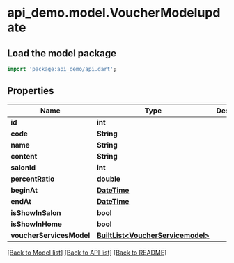 # api_demo.model.VoucherModelupdate

## Load the model package
```dart
import 'package:api_demo/api.dart';
```

## Properties
Name | Type | Description | Notes
------------ | ------------- | ------------- | -------------
**id** | **int** |  | [optional] 
**code** | **String** |  | [optional] 
**name** | **String** |  | [optional] 
**content** | **String** |  | [optional] 
**salonId** | **int** |  | [optional] 
**percentRatio** | **double** |  | [optional] 
**beginAt** | [**DateTime**](DateTime.md) |  | [optional] 
**endAt** | [**DateTime**](DateTime.md) |  | [optional] 
**isShowInSalon** | **bool** |  | [optional] 
**isShowInHome** | **bool** |  | [optional] 
**voucherServicesModel** | [**BuiltList&lt;VoucherServicemodel&gt;**](VoucherServicemodel.md) |  | [optional] 

[[Back to Model list]](../README.md#documentation-for-models) [[Back to API list]](../README.md#documentation-for-api-endpoints) [[Back to README]](../README.md)


